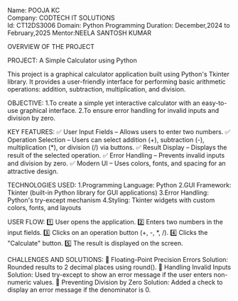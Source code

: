 Name: POOJA KC      
Company: CODTECH IT SOLUTIONS    
Id: CT12DS3006
Domain: Python Programming
Duration: December,2024 to February,2025
Mentor:NEELA SANTOSH KUMAR

OVERVIEW OF THE PROJECT

PROJECT: A Simple Calculator using Python

This project is a graphical calculator application built using Python's Tkinter library. It provides a user-friendly interface for performing basic arithmetic operations: addition, subtraction, multiplication, and division.

OBJECTIVE:
  1.To create a simple yet interactive calculator with an easy-to-use graphical interface.
  2.To ensure error handling for invalid inputs and division by zero.

KEY FEATURES:
✅ User Input Fields – Allows users to enter two numbers.
✅ Operation Selection – Users can select addition (+), subtraction (-), multiplication (*), or division (/) via buttons.
✅ Result Display – Displays the result of the selected operation.
✅ Error Handling – Prevents invalid inputs and division by zero.
✅ Modern UI – Uses colors, fonts, and spacing for an attractive design.

TECHNOLOGIES USED:
1.Programming Language: Python
2.GUI Framework: Tkinter (built-in Python library for GUI applications)
3.Error Handling: Python's try-except mechanism
4.Styling: Tkinter widgets with custom colors, fonts, and layouts

 USER FLOW:
1️⃣ User opens the application.
2️⃣ Enters two numbers in the input fields.
3️⃣ Clicks on an operation button (+, -, *, /).
4️⃣ Clicks the "Calculate" button.
5️⃣ The result is displayed on the screen.

 CHALLENGES AND SOLUTIONS:
🔹 Floating-Point Precision Errors
         Solution: Rounded results to 2 decimal places using round().
🔹 Handling Invalid Inputs
         Solution: Used try-except to show an error message if the user enters non-numeric values.
🔹 Preventing Division by Zero
         Solution: Added a check to display an error message if the denominator is 0.
